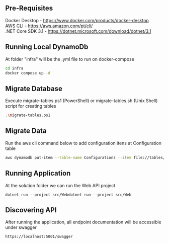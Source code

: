 ## Pre-Requisites

Docker Desktop - https://www.docker.com/products/docker-desktop <br>
AWS CLI - https://aws.amazon.com/pt/cli/ <br>
.NET Core SDK 3.1 - https://dotnet.microsoft.com/download/dotnet/3.1

## Running Local DynamoDb

At folder "infra" will be the .yml file to run on docker-compose

```sh
cd infra
docker compose up -d
```
## Migrate Database

Execute migrate-tables.ps1 (PowerShell) or migrate-tables.sh (Unix Shell) script for creating tables

```sh
.\migrate-tables.ps1
```

## Migrate Data

Run the aws cli command below to add configuration itens at Configuration table

```sh
aws dynamodb put-item --table-name Configurations --item file://tables/Configurations.json --endpoint-url http://localhost:8000
```

## Running Application

At the solution folder we can run the Web API project

```
dotnet run --project src/Webdotnet run --project src/Web
```
## Discovering API

After running the application, all endpoint documentation will be accessible under swagger
```
https://localhost:5001/swagger
```

